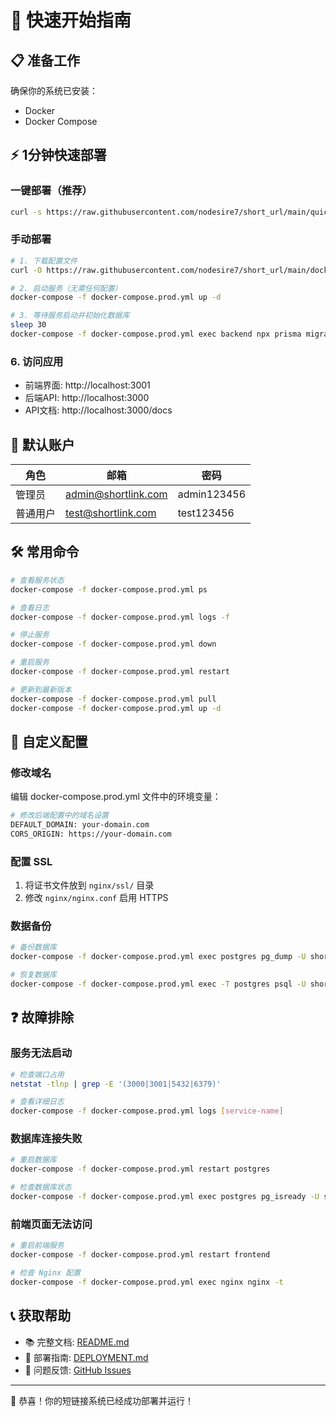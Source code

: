 # 🚀 快速开始指南

## 📋 准备工作

确保你的系统已安装：
- Docker
- Docker Compose

## ⚡ 1分钟快速部署

### 一键部署（推荐）
```bash
curl -s https://raw.githubusercontent.com/nodesire7/short_url/main/quick-deploy.sh | bash
```

### 手动部署
```bash
# 1. 下载配置文件
curl -O https://raw.githubusercontent.com/nodesire7/short_url/main/docker-compose.prod.yml

# 2. 启动服务（无需任何配置）
docker-compose -f docker-compose.prod.yml up -d

# 3. 等待服务启动并初始化数据库
sleep 30
docker-compose -f docker-compose.prod.yml exec backend npx prisma migrate deploy
```

### 6. 访问应用
- 前端界面: http://localhost:3001
- 后端API: http://localhost:3000
- API文档: http://localhost:3000/docs

## 🔑 默认账户

| 角色 | 邮箱 | 密码 |
|------|------|------|
| 管理员 | admin@shortlink.com | admin123456 |
| 普通用户 | test@shortlink.com | test123456 |

## 🛠️ 常用命令

```bash
# 查看服务状态
docker-compose -f docker-compose.prod.yml ps

# 查看日志
docker-compose -f docker-compose.prod.yml logs -f

# 停止服务
docker-compose -f docker-compose.prod.yml down

# 重启服务
docker-compose -f docker-compose.prod.yml restart

# 更新到最新版本
docker-compose -f docker-compose.prod.yml pull
docker-compose -f docker-compose.prod.yml up -d
```

## 🔧 自定义配置

### 修改域名
编辑 docker-compose.prod.yml 文件中的环境变量：
```bash
# 修改后端配置中的域名设置
DEFAULT_DOMAIN: your-domain.com
CORS_ORIGIN: https://your-domain.com
```

### 配置 SSL
1. 将证书文件放到 `nginx/ssl/` 目录
2. 修改 `nginx/nginx.conf` 启用 HTTPS

### 数据备份
```bash
# 备份数据库
docker-compose -f docker-compose.prod.yml exec postgres pg_dump -U shorturl shorturl > backup.sql

# 恢复数据库
docker-compose -f docker-compose.prod.yml exec -T postgres psql -U shorturl shorturl < backup.sql
```

## ❓ 故障排除

### 服务无法启动
```bash
# 检查端口占用
netstat -tlnp | grep -E '(3000|3001|5432|6379)'

# 查看详细日志
docker-compose -f docker-compose.prod.yml logs [service-name]
```

### 数据库连接失败
```bash
# 重启数据库
docker-compose -f docker-compose.prod.yml restart postgres

# 检查数据库状态
docker-compose -f docker-compose.prod.yml exec postgres pg_isready -U shorturl
```

### 前端页面无法访问
```bash
# 重启前端服务
docker-compose -f docker-compose.prod.yml restart frontend

# 检查 Nginx 配置
docker-compose -f docker-compose.prod.yml exec nginx nginx -t
```

## 📞 获取帮助

- 📚 完整文档: [README.md](README.md)
- 🚀 部署指南: [DEPLOYMENT.md](DEPLOYMENT.md)
- 🐛 问题反馈: [GitHub Issues](https://github.com/nodesire7/short_url/issues)

---

🎉 恭喜！你的短链接系统已经成功部署并运行！
